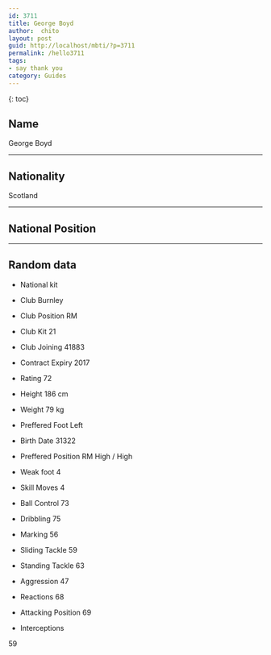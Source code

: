 ```yaml
---
id: 3711
title: George Boyd
author:  chito 
layout: post
guid: http://localhost/mbti/?p=3711
permalink: /hello3711
tags:
- say thank you
category: Guides
---
```



{: toc}


## Name  
George Boyd 

* * *

## Nationality  
Scotland 

* * *

## National Position 

* * *

## Random data 

  * National kit 
  * Club 
Burnley 

  * Club Position 
RM 

  * Club Kit 
21 

  * Club Joining 
41883 

  * Contract Expiry 
2017 

  * Rating 
72 

  * Height 
186 cm 

  * Weight 
79 kg 

  * Preffered Foot 
Left 

  * Birth Date 
31322 

  * Preffered Position 
RM High / High 

  * Weak foot 
4 

  * Skill Moves 
4 

  * Ball Control 
73 

  * Dribbling 
75 

  * Marking 
56 

  * Sliding Tackle 
59 

  * Standing Tackle 
63 

  * Aggression 
47 

  * Reactions 
68 

  * Attacking Position 
69 

  * Interceptions 

59</ul>